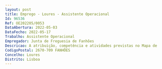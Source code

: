 ```yaml
--- 
layout: post
title: Emprego - Loures - Assistente Operacional
Id: 96536
Ref: OE202205/0053
DataAbertura: 2022-05-03
DataFecho: 2022-05-17
Trabalho: Assistente Operacional
Empregador: Junta de Freguesia de Fanhões
Descricao: A atribuição, competência e atividades previstas no Mapa de Pessoal da Junta de Freguesia de Fanhões, complementado pelas seguintes funções  Funções de natureza executiva, de carácter manual ou mecânico, enquadradas em diretivas gerais bem definidas e com graus de complexidade variáveis tais como  proceder à recolha de monos e verdes, varredura e limpeza de ruas, limpeza de sargetas e bermas, lavagem das vias públicas, limpeza de chafarizes, remoção de lixeiras e extirpação de ervas. Execução de tarefas de apoio elementares, indispensáveis ao funcionamento dos órgãos ou serviços, podendo comportar esforço físico, nomeadamente  opera diversos instrumentos necessários à realização das tarefas inerentes à função de limpeza de ruas ou espaços, que podem ser manuais ou mecânicos. Responsabilidade pelos equipamentos, manuais ou mecânicos, sob sua guarda e pela correta utilização, procedendo quando necessário, à manutenção e reparação dos mesmos  Conduzir os veículos ligeiros de mercadorias e de passageiros, podendo ainda operar com tratores ou equipamentos similares aos indicados, exercer as demais funções que lhe sejam atribuídas por lei ou por despacho superior
CodigoPostal: 2670-709 FANHÕES
Concelho: Loures
Distrito: Lisboa
--- 
```

